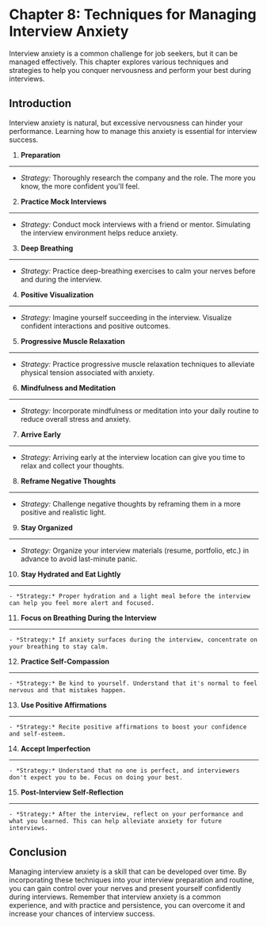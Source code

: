 Chapter 8: Techniques for Managing Interview Anxiety
====================================================

Interview anxiety is a common challenge for job seekers, but it can be managed effectively. This chapter explores various techniques and strategies to help you conquer nervousness and perform your best during interviews.

Introduction
------------

Interview anxiety is natural, but excessive nervousness can hinder your performance. Learning how to manage this anxiety is essential for interview success.

1. **Preparation**
------------------

* *Strategy:* Thoroughly research the company and the role. The more you know, the more confident you'll feel.

2. **Practice Mock Interviews**
-------------------------------

* *Strategy:* Conduct mock interviews with a friend or mentor. Simulating the interview environment helps reduce anxiety.

3. **Deep Breathing**
---------------------

* *Strategy:* Practice deep-breathing exercises to calm your nerves before and during the interview.

4. **Positive Visualization**
-----------------------------

* *Strategy:* Imagine yourself succeeding in the interview. Visualize confident interactions and positive outcomes.

5. **Progressive Muscle Relaxation**
------------------------------------

* *Strategy:* Practice progressive muscle relaxation techniques to alleviate physical tension associated with anxiety.

6. **Mindfulness and Meditation**
---------------------------------

* *Strategy:* Incorporate mindfulness or meditation into your daily routine to reduce overall stress and anxiety.

7. **Arrive Early**
-------------------

* *Strategy:* Arriving early at the interview location can give you time to relax and collect your thoughts.

8. **Reframe Negative Thoughts**
--------------------------------

* *Strategy:* Challenge negative thoughts by reframing them in a more positive and realistic light.

9. **Stay Organized**
---------------------

* *Strategy:* Organize your interview materials (resume, portfolio, etc.) in advance to avoid last-minute panic.

10. **Stay Hydrated and Eat Lightly**
-------------------------------------

    - *Strategy:* Proper hydration and a light meal before the interview can help you feel more alert and focused.

11. **Focus on Breathing During the Interview**
-----------------------------------------------

    - *Strategy:* If anxiety surfaces during the interview, concentrate on your breathing to stay calm.

12. **Practice Self-Compassion**
--------------------------------

    - *Strategy:* Be kind to yourself. Understand that it's normal to feel nervous and that mistakes happen.

13. **Use Positive Affirmations**
---------------------------------

    - *Strategy:* Recite positive affirmations to boost your confidence and self-esteem.

14. **Accept Imperfection**
---------------------------

    - *Strategy:* Understand that no one is perfect, and interviewers don't expect you to be. Focus on doing your best.

15. **Post-Interview Self-Reflection**
--------------------------------------

    - *Strategy:* After the interview, reflect on your performance and what you learned. This can help alleviate anxiety for future interviews.

Conclusion
----------

Managing interview anxiety is a skill that can be developed over time. By incorporating these techniques into your interview preparation and routine, you can gain control over your nerves and present yourself confidently during interviews. Remember that interview anxiety is a common experience, and with practice and persistence, you can overcome it and increase your chances of interview success.
